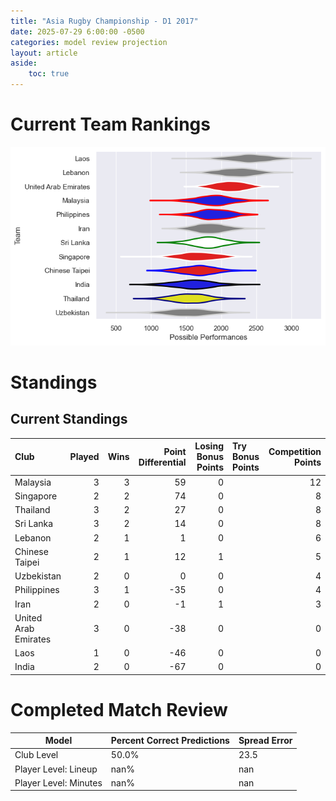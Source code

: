 ```yaml
---  
title: "Asia Rugby Championship - D1 2017"  
date: 2025-07-29 6:00:00 -0500  
categories: model review projection  
layout: article  
aside:  
    toc: true  
---
```

# Current Team Rankings


![Club Rankings](plots/rankings_Asia_Rugby_Championship_-_D1_2017.png)
# Standings

## Current Standings


| Club                 |   Played |   Wins |   Point Differential |   Losing Bonus Points | Try Bonus Points   |   Competition Points |
|:---------------------|---------:|-------:|---------------------:|----------------------:|:-------------------|---------------------:|
| Malaysia             |        3 |      3 |                   59 |                     0 |                    |                   12 |
| Singapore            |        2 |      2 |                   74 |                     0 |                    |                    8 |
| Thailand             |        3 |      2 |                   27 |                     0 |                    |                    8 |
| Sri Lanka            |        3 |      2 |                   14 |                     0 |                    |                    8 |
| Lebanon              |        2 |      1 |                    1 |                     0 |                    |                    6 |
| Chinese Taipei       |        2 |      1 |                   12 |                     1 |                    |                    5 |
| Uzbekistan           |        2 |      0 |                    0 |                     0 |                    |                    4 |
| Philippines          |        3 |      1 |                  -35 |                     0 |                    |                    4 |
| Iran                 |        2 |      0 |                   -1 |                     1 |                    |                    3 |
| United Arab Emirates |        3 |      0 |                  -38 |                     0 |                    |                    0 |
| Laos                 |        1 |      0 |                  -46 |                     0 |                    |                    0 |
| India                |        2 |      0 |                  -67 |                     0 |                    |                    0 |



# Completed Match Review


| Model | Percent Correct Predictions | Spread Error |
| ------ | ------ | ------ |
| Club Level | 50.0% | 23.5 |
| Player Level: Lineup | nan% | nan |
| Player Level: Minutes | nan% | nan |

